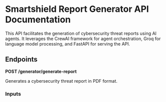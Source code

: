 # Smartshield Report Generator API Documentation

This API facilitates the generation of cybersecurity threat reports using AI agents. It leverages the CrewAI framework for agent orchestration, Groq for language model processing, and FastAPI for serving the API.

## Endpoints

**POST /generator/generate-report**

Generates a cybersecurity threat report in PDF format.

### Inputs
